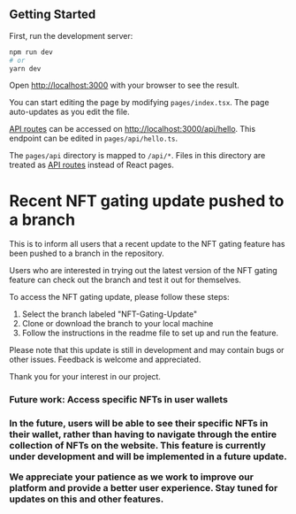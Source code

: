 ## Getting Started

First, run the development server:

```bash
npm run dev
# or
yarn dev
```

Open [http://localhost:3000](http://localhost:3000) with your browser to see the result.

You can start editing the page by modifying `pages/index.tsx`. The page auto-updates as you edit the file.

[API routes](https://nextjs.org/docs/api-routes/introduction) can be accessed on [http://localhost:3000/api/hello](http://localhost:3000/api/hello). This endpoint can be edited in `pages/api/hello.ts`.

The `pages/api` directory is mapped to `/api/*`. Files in this directory are treated as [API routes](https://nextjs.org/docs/api-routes/introduction) instead of React pages.

<h1> Recent NFT gating update pushed to a branch </h1>

<p>This is to inform all users that a recent update to the NFT gating feature has been pushed to a branch in the repository.</p>

<p>Users who are interested in trying out the latest version of the NFT gating feature can check out the branch and test it out for themselves.</p>

<p>To access the NFT gating update, please follow these steps:</p>

<ol>
  <li> Select the branch labeled "NFT-Gating-Update" </li>
  <li> Clone or download the branch to your local machine </li>
  <li> Follow the instructions in the readme file to set up and run the feature. </li>
</ol>

<p> Please note that this update is still in development and may contain bugs or other issues. Feedback is welcome and appreciated. </p>

<p> Thank you for your interest in our project. </p>

<h3> Future work: Access specific NFTs in user wallets <h3>
  
<p> In the future, users will be able to see their specific NFTs in their wallet, rather than having to navigate through the entire collection of NFTs on the website. This feature is currently under development and will be implemented in a future update. </p>

<p> We appreciate your patience as we work to improve our platform and provide a better user experience. Stay tuned for updates on this and other features. </p>
